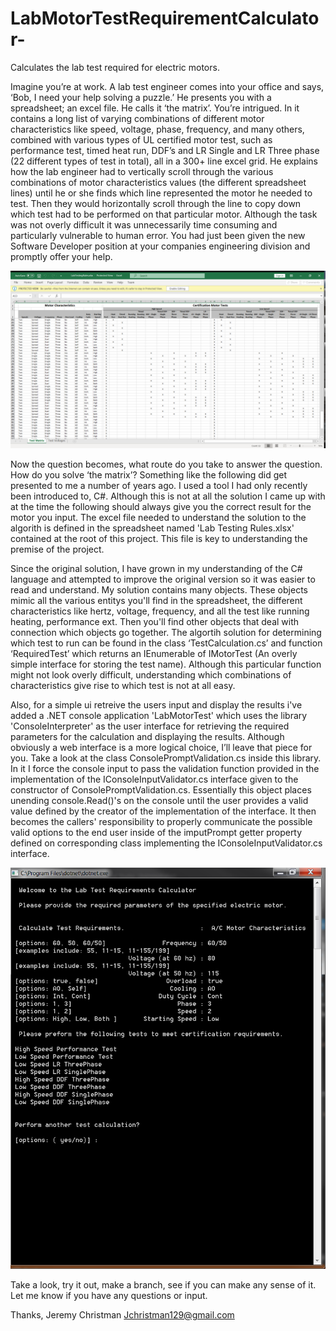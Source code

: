 # LabMotorTestRequirementCalculator-
Calculates the lab test required for electric motors.  


Imagine you’re at work. A lab test engineer comes into your office and says, ‘Bob, I need your help solving a puzzle.’ He presents you with a spreadsheet; an excel file. He calls it ‘the matrix’. You’re intrigued.  In it contains a long list of varying combinations of different motor characteristics like speed, voltage, phase, frequency, and many others, combined with various types of UL certified motor test, such as performance test, timed heat run, DDF’s and LR Single and LR Three phase (22 different types of test in total), all in a 300+ line excel grid. He explains how the lab engineer had to vertically scroll through the various combinations of motor characteristics values (the different spreadsheet lines) until he or she finds which line represented the motor he needed to test. Then they would horizontally scroll through the line to copy down which test had to be performed on that particular motor. Although the task was not overly difficult it was unnecessarily time consuming and particularly vulnerable to human error. You had just been given the new Software Developer position at your companies engineering division and promptly offer your help.  

![alt text](https://github.com/JDev129/LabMotorTestRequirementCalculator-/blob/master/Matrix.PNG)

Now the question becomes, what route do you take to answer the question. How do you solve ‘the matrix’? Something like the following did get presented to me a number of years ago. I used a tool I had only recently been introduced to, C#. Although this is not at all the solution I came up with at the time the following should always give you the correct result for the motor you input. The excel file needed to understand the solution to the algorith is defined in the spreadsheet named 'Lab Testing Rules.xlsx' contained at the root of this project. This file is key to understanding the premise of the project.

Since the original solution, I have grown in my understanding of the C# language and attempted to improve the original version so it was easier to read and understand. My solution contains many objects. These objects mimic all the various entitys you'll find in the spreadsheet, the different characteristics like hertz, voltage, frequency, and all the test like running heating, performance ext. Then you'll find other objects that deal with connection which objects go together. The algortih solution for determining which test to run can be found in the class ‘TestCalculation.cs’ and function ‘RequiredTest’ which returns an IEnumerable of IMotorTest (An overly simple interface for storing the test name). Although this particular function might not look overly difficult, understanding which combinations of characteristics give rise to which test is not at all easy.  

 Also, for a simple ui retreive the users input and display the results i've added a .NET console application 'LabMotorTest' which uses the library 'ConsoleInterpreter' as the user interface for retrieving the required parameters for the calculation and displaying the results. Although obviously a web interface is a more logical choice, I’ll leave that piece for you. Take a look at the class ConsolePromptValidation.cs inside this library. In it I force the console input to pass the validation function provided in the implementation of the IConsoleInputValidator.cs interface given to the constructor of ConsolePromptValidation.cs. Essentially this object places unending console.Read()'s on the console until the user provides a valid value defined by the creator of the implementation of the interface. It then becomes the callers' responsibility to properly communicate the possible valid options to the end user inside of the imputPrompt getter property defined on corresponding class implementing the IConsoleInputValidator.cs interface.

![alt text](https://github.com/JDev129/LabMotorTestRequirementCalculator-/blob/master/TheProgram.PNG)

Take a look, try it out, make a branch, see if you can make any sense of it. Let me know if you have any questions or input.

Thanks,
Jeremy Christman
Jchristman129@gmail.com
